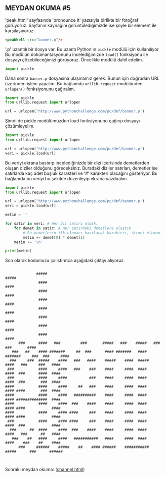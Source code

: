 ## MEYDAN OKUMA #5
'peak.html' sayfasında 'pronounce it' yazısıyla birlikte bir fotoğraf görüyoruz. Sayfanın kaynağını görüntülediğimizde ise şöyle bir element ile karşılaşıyoruz:
```html
<peakhell src="banner.p"/>
```
'.p' uzantılı bir dosya var. Bu uzantı Python'ın ```pickle``` modülü için kullanılıyor. Bu modülün dokümantasyonunu incelediğimizde ```load()``` fonksiyonu ile dosyayı çözebileceğimizi görüyoruz. Öncelikle modülü dahil edelim.
```python
import pickle
```
Daha sonra ```banner.p``` dosyasına ulaşmamız gerek. Bunun için doğrudan URL üzerinden işlem yapalım. Bu bağlamda ```urllib.request``` modülünden ```urlopen()``` fonksiyonunu çağıralım.
```python
import pickle
from urllib.request import urlopen

url = urlopen('http://www.pythonchallenge.com/pc/def/banner.p')
```
Şimdi de pickle modülümüzden load fonksiyonunu çağırıp dosyayı çözümleyelim.
```python
import pickle
from urllib.request import urlopen

url = urlopen('http://www.pythonchallenge.com/pc/def/banner.p')
veri = pickle.load(url)
```
Bu veriyi ekrana bastırıp incelediğinizde bir dizi içerisinde demetlerden oluşan diziler olduğunu göreceksiniz. Buradaki diziler satırları, demetler ise satırlarda kaç adet boşluk karakteri ve '#' karakteri olacağını gösteriyor. Bu bağlamda bu veriyi bu şekilde düzenleyip ekrana yazdıralım.
```python
import pickle
from urllib.request import urlopen

url = urlopen('http://www.pythonchallenge.com/pc/def/banner.p')
veri = pickle.load(url)

metin = ''

for satir in veri: # Her bir satırı aldık.
    for demet in satir: # Her satırdaki demetlere ulaştık.
        # Bu demetlerin ilk elemanı basılacak karakteri, ikinci elemanı sayısını gösteriyor.
        metin += demet[0] * demet[1]
    metin += '\n'

print(metin)
```
Son olarak kodumuzu çalıştırınca aşağıdaki çıktıyı alıyoruz.
```

              #####                                                                      ##### 
               ####                                                                       #### 
               ####                                                                       #### 
               ####                                                                       #### 
               ####                                                                       #### 
               ####                                                                       ####
               ####                                                                       ####
               ####                                                                       ####
      ###      ####   ###         ###       #####   ###    #####   ###          ###       ####
   ###   ##    #### #######     ##  ###      #### #######   #### #######     ###  ###     ####
  ###     ###  #####    ####   ###   ####    #####    ####  #####    ####   ###     ###   ####
 ###           ####     ####   ###    ###    ####     ####  ####     ####  ###      ####  ####
 ###           ####     ####          ###    ####     ####  ####     ####  ###       ###  ####
####           ####     ####     ##   ###    ####     ####  ####     #### ####       ###  ####
####           ####     ####   ##########    ####     ####  ####     #### ##############  ####
####           ####     ####  ###    ####    ####     ####  ####     #### ####            ####
####           ####     #### ####     ###    ####     ####  ####     #### ####            ####
 ###           ####     #### ####     ###    ####     ####  ####     ####  ###            ####
  ###      ##  ####     ####  ###    ####    ####     ####  ####     ####   ###      ##   ####
   ###    ##   ####     ####   ###########   ####     ####  ####     ####    ###    ##    ####
      ###     ######    #####    ##    #### ######    ###########    #####      ###      ######



```
Sonraki meydan okuma: ([channel.html](http://www.pythonchallenge.com/pc/def/channel.html))